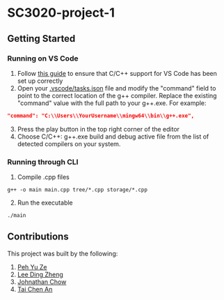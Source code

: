 # SC3020-project-1

## Getting Started
### Running on VS Code
1. Follow [this guide](https://code.visualstudio.com/docs/languages/cpp) to ensure that C/C++ support for VS Code has been set up correctly
2. Open your [.vscode/tasks.json](../.vscode/tasks.json) file and modify the "command" field to point to the correct location of the g++ compiler. Replace the existing "command" value with the full path to your g++.exe. For example:
```json
"command": "C:\\Users\\YourUsername\\mingw64\\bin\\g++.exe",
```
3. Press the play button in the top right corner of the editor
4. Choose C/C++: g++.exe build and debug active file from the list of detected compilers on your system.

### Running through CLI
1. Compile .cpp files
```console
g++ -o main main.cpp tree/*.cpp storage/*.cpp
```
2. Run the executable
```
./main
```

## Contributions
This project was built by the following:
1. [Peh Yu Ze](https://github.com/pehyuze)
2. [Lee Ding Zheng](https://github.com/leedz31)
3. [Johnathan Chow](https://github.com/john14759)
4. [Tai Chen An](https://github.com/taica00)
